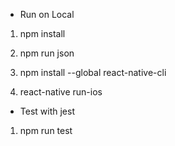 - Run on Local
1. npm install
2. npm run json

3. npm install --global react-native-cli
4. react-native run-ios

- Test with jest
1. npm run test
